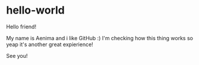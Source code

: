 # hello-world

Hello friend!

My name is Aenima and i like GitHub :)
I'm checking how this thing works so yeap it's another great expierience!

See you!
